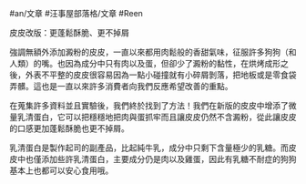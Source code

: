 #an/文章 #汪事屋部落格/文章 #Reen 

皮皮改版：更蓬鬆酥脆、更不掉屑


強調無額外添加澱粉的皮皮，一直以來都用肉鬆般的香甜氣味，征服許多狗狗（和人類）的嘴。也因為成分中只有肉以及蛋，但卻少了澱粉的黏性，在烘烤成形之後，外表不平整的皮皮很容易因為一點小碰撞就有小碎屑剝落，把地板或是零食袋弄髒。這也是一直以來許多消費者向我們反應希望改善的重點。

在蒐集許多資料並且實驗後，我們終於找到了方法！我們在新版的皮皮中增添了微量乳清蛋白，它可以把穩穩地把肉與蛋抓牢而且讓皮皮仍然不含澱粉，從此讓皮皮的口感更加蓬鬆酥脆也更不掉屑。

乳清蛋白是製作起司的副產品，比起純牛乳，成分中只剩下含量極少的乳糖。而皮皮中也僅添加些許乳清蛋白，主要成分仍是肉以及雞蛋，因此有乳糖不耐症的狗狗基本上也都可以安心食用哦。
